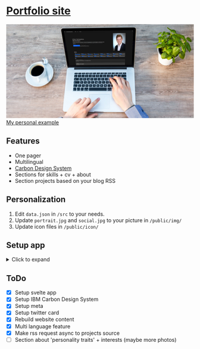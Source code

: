 # [Portfolio site](https://kdomaratius.de)
![Preview portfolio](./.github/preview.jpg)
[My personal example](https://kdomaratius.de)

## Features
- One pager
- Multilingual
- [Carbon Design System](https://www.carbondesignsystem.com/)
- Sections for skills + cv + about
- Section projects based on your blog RSS


## Personalization
1. Edit `data.json` in `/src` to your needs.
2. Update `portrait.jpg` and `social.jpg` to your picture in `/public/img/`
3. Update icon files in `/public/icon/`

## Setup app
<details>
  <summary>Click to expand</summary>
  
  ### Get started

  Install the dependencies...

  ```bash
  cd svelte-app
  npm install
  ```

  ...then start [Rollup](https://rollupjs.org):

  ```bash
  npm run dev
   ```

  Navigate to [localhost:5000](http://localhost:5000). You should see your app running. Edit a component file in `src`, save it, and reload the page to see your changes.

  By default, the server will only respond to requests from localhost. To allow connections from other computers, edit the `sirv` commands in package.json to include the option `--host 0.0.0.0`.

  If you're using [Visual Studio Code](https://code.visualstudio.com/) we recommend installing the official extension [Svelte for VS Code](https://marketplace.visualstudio.com/items?itemName=svelte.svelte-vscode). If you are using other editors you may need to install a plugin in order to get syntax highlighting and intellisense.

  ### Building and running in production mode

  To create an optimized version of the app:

  ```bash
  npm run build
  ```

  You can run the newly built app with `npm run start`. This uses [sirv](https://github.com/lukeed/sirv), which is included in your package.json's `dependencies` so that the app will work when you deploy to platforms like [Heroku](https://heroku.com).

  ### Deploying to the web

  #### With [Vercel](https://vercel.com)

  Install `vercel` if you haven't already:

  ```bash
  npm install -g vercel
  ```

  Then, from within your project folder:

  ```bash
  cd public
  vercel deploy --name my-project
  ```

  #### With [surge](https://surge.sh/)

  Install `surge` if you haven't already:

  ```bash
  npm install -g surge
  ```

  Then, from within your project folder:

  ```bash
  npm run build
  surge public my-project.surge.sh
  ```
</details>



## ToDo

- [x] Setup svelte app
- [x] Setup IBM Carbon Design System
- [x] Setup meta
- [x] Setup twitter card
- [x] Rebuild website content
- [x] Multi language feature
- [x] Make rss request async to projects source
- [ ] Section about 'personality traits' + interests (maybe more photos)
